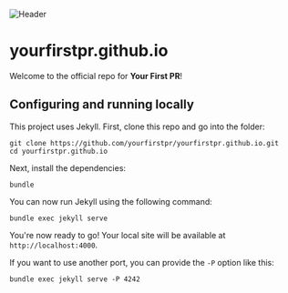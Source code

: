 ![Header](http://i.imgur.com/TdTp52X.png)

# yourfirstpr.github.io
Welcome to the official repo for **Your First PR**!

## Configuring and running locally

This project uses Jekyll. First, clone this repo and go into the folder:

```
git clone https://github.com/yourfirstpr/yourfirstpr.github.io.git
cd yourfirstpr.github.io
```

Next, install the dependencies:

```
bundle
```

You can now run Jekyll using the following command:

```
bundle exec jekyll serve
```

You're now ready to go! Your local site will be available at `http://localhost:4000`.

If you want to use another port, you can provide the `-P` option like this:

```
bundle exec jekyll serve -P 4242
```

